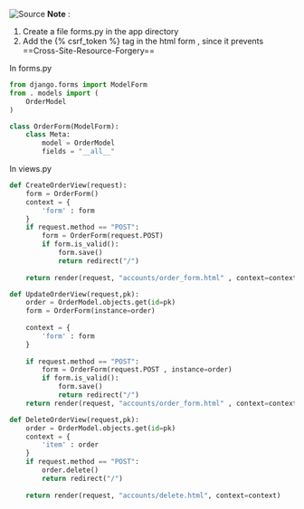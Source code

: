![Source](https://youtu.be/EX6Tt-ZW0so?list=PL-51WBLyFTg2vW-_6XBoUpE7vpmoR3ztO&t=274)
**Note** :
1. Create a file forms.py in the app directory
2. Add the {% csrf_token %} tag in the html form , since it prevents ==Cross-Site-Resource-Forgery==

In forms.py
```python
from django.forms import ModelForm
from . models import (
	OrderModel
)

class OrderForm(ModelForm):
	class Meta:
		model = OrderModel
		fields = "__all__"
```

In views.py
```python
def CreateOrderView(request):
	form = OrderForm()
	context = {
		'form' : form
	}
	if request.method == "POST":
		form = OrderForm(request.POST)
		if form.is_valid():
			form.save()
			return redirect("/")
	
	return render(request, "accounts/order_form.html" , context=context)

def UpdateOrderView(request,pk):
	order = OrderModel.objects.get(id=pk)
	form = OrderForm(instance=order)
	
	context = {
		'form' : form
	}
	
	if request.method == "POST":
		form = OrderForm(request.POST , instance=order)
		if form.is_valid():
			form.save()
			return redirect("/")
	return render(request, "accounts/order_form.html" , context=context)

def DeleteOrderView(request,pk):
	order = OrderModel.objects.get(id=pk)
	context = {
		'item' : order
	}
	if request.method == "POST":
		order.delete()
		return redirect("/")
	
	return render(request, "accounts/delete.html", context=context)
```
